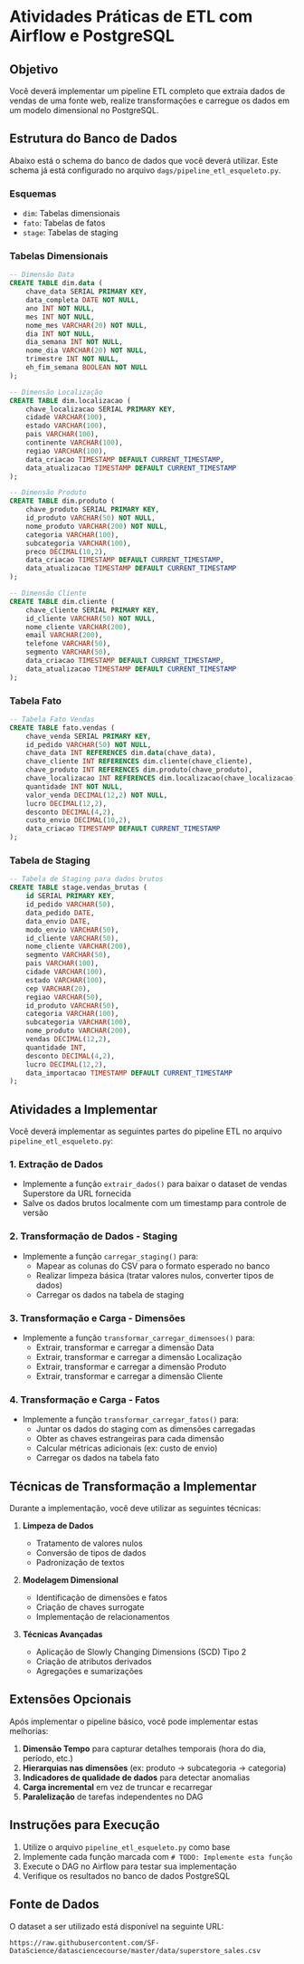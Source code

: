 # Atividades Práticas de ETL com Airflow e PostgreSQL

## Objetivo

Você deverá implementar um pipeline ETL completo que extraia dados de vendas de uma fonte web, realize transformações e carregue os dados em um modelo dimensional no PostgreSQL.

## Estrutura do Banco de Dados

Abaixo está o schema do banco de dados que você deverá utilizar. Este schema já está configurado no arquivo `dags/pipeline_etl_esqueleto.py`.

### Esquemas
- `dim`: Tabelas dimensionais
- `fato`: Tabelas de fatos
- `stage`: Tabelas de staging

### Tabelas Dimensionais
```sql
-- Dimensão Data
CREATE TABLE dim.data (
    chave_data SERIAL PRIMARY KEY,
    data_completa DATE NOT NULL,
    ano INT NOT NULL,
    mes INT NOT NULL,
    nome_mes VARCHAR(20) NOT NULL,
    dia INT NOT NULL,
    dia_semana INT NOT NULL,
    nome_dia VARCHAR(20) NOT NULL,
    trimestre INT NOT NULL,
    eh_fim_semana BOOLEAN NOT NULL
);

-- Dimensão Localização
CREATE TABLE dim.localizacao (
    chave_localizacao SERIAL PRIMARY KEY,
    cidade VARCHAR(100),
    estado VARCHAR(100),
    pais VARCHAR(100),
    continente VARCHAR(100),
    regiao VARCHAR(100),
    data_criacao TIMESTAMP DEFAULT CURRENT_TIMESTAMP,
    data_atualizacao TIMESTAMP DEFAULT CURRENT_TIMESTAMP
);

-- Dimensão Produto
CREATE TABLE dim.produto (
    chave_produto SERIAL PRIMARY KEY,
    id_produto VARCHAR(50) NOT NULL,
    nome_produto VARCHAR(200) NOT NULL,
    categoria VARCHAR(100),
    subcategoria VARCHAR(100),
    preco DECIMAL(10,2),
    data_criacao TIMESTAMP DEFAULT CURRENT_TIMESTAMP,
    data_atualizacao TIMESTAMP DEFAULT CURRENT_TIMESTAMP
);

-- Dimensão Cliente
CREATE TABLE dim.cliente (
    chave_cliente SERIAL PRIMARY KEY,
    id_cliente VARCHAR(50) NOT NULL,
    nome_cliente VARCHAR(200),
    email VARCHAR(200),
    telefone VARCHAR(50),
    segmento VARCHAR(50),
    data_criacao TIMESTAMP DEFAULT CURRENT_TIMESTAMP,
    data_atualizacao TIMESTAMP DEFAULT CURRENT_TIMESTAMP
);
```

### Tabela Fato
```sql
-- Tabela Fato Vendas
CREATE TABLE fato.vendas (
    chave_venda SERIAL PRIMARY KEY,
    id_pedido VARCHAR(50) NOT NULL,
    chave_data INT REFERENCES dim.data(chave_data),
    chave_cliente INT REFERENCES dim.cliente(chave_cliente),
    chave_produto INT REFERENCES dim.produto(chave_produto),
    chave_localizacao INT REFERENCES dim.localizacao(chave_localizacao),
    quantidade INT NOT NULL,
    valor_venda DECIMAL(12,2) NOT NULL,
    lucro DECIMAL(12,2),
    desconto DECIMAL(4,2),
    custo_envio DECIMAL(10,2),
    data_criacao TIMESTAMP DEFAULT CURRENT_TIMESTAMP
);
```

### Tabela de Staging
```sql
-- Tabela de Staging para dados brutos
CREATE TABLE stage.vendas_brutas (
    id SERIAL PRIMARY KEY,
    id_pedido VARCHAR(50),
    data_pedido DATE,
    data_envio DATE,
    modo_envio VARCHAR(50),
    id_cliente VARCHAR(50),
    nome_cliente VARCHAR(200),
    segmento VARCHAR(50),
    pais VARCHAR(100),
    cidade VARCHAR(100),
    estado VARCHAR(100),
    cep VARCHAR(20),
    regiao VARCHAR(50),
    id_produto VARCHAR(50),
    categoria VARCHAR(100),
    subcategoria VARCHAR(100),
    nome_produto VARCHAR(200),
    vendas DECIMAL(12,2),
    quantidade INT,
    desconto DECIMAL(4,2),
    lucro DECIMAL(12,2),
    data_importacao TIMESTAMP DEFAULT CURRENT_TIMESTAMP
);
```

## Atividades a Implementar

Você deverá implementar as seguintes partes do pipeline ETL no arquivo `pipeline_etl_esqueleto.py`:

### 1. Extração de Dados
- Implemente a função `extrair_dados()` para baixar o dataset de vendas Superstore da URL fornecida
- Salve os dados brutos localmente com um timestamp para controle de versão

### 2. Transformação de Dados - Staging
- Implemente a função `carregar_staging()` para:
  - Mapear as colunas do CSV para o formato esperado no banco
  - Realizar limpeza básica (tratar valores nulos, converter tipos de dados)
  - Carregar os dados na tabela de staging

### 3. Transformação e Carga - Dimensões
- Implemente a função `transformar_carregar_dimensoes()` para:
  - Extrair, transformar e carregar a dimensão Data
  - Extrair, transformar e carregar a dimensão Localização
  - Extrair, transformar e carregar a dimensão Produto
  - Extrair, transformar e carregar a dimensão Cliente

### 4. Transformação e Carga - Fatos
- Implemente a função `transformar_carregar_fatos()` para:
  - Juntar os dados do staging com as dimensões carregadas
  - Obter as chaves estrangeiras para cada dimensão
  - Calcular métricas adicionais (ex: custo de envio)
  - Carregar os dados na tabela fato

## Técnicas de Transformação a Implementar

Durante a implementação, você deve utilizar as seguintes técnicas:

1. **Limpeza de Dados**
   - Tratamento de valores nulos
   - Conversão de tipos de dados
   - Padronização de textos

2. **Modelagem Dimensional**
   - Identificação de dimensões e fatos
   - Criação de chaves surrogate
   - Implementação de relacionamentos

3. **Técnicas Avançadas**
   - Aplicação de Slowly Changing Dimensions (SCD) Tipo 2
   - Criação de atributos derivados
   - Agregações e sumarizações

## Extensões Opcionais

Após implementar o pipeline básico, você pode implementar estas melhorias:

1. **Dimensão Tempo** para capturar detalhes temporais (hora do dia, período, etc.)
2. **Hierarquias nas dimensões** (ex: produto -> subcategoria -> categoria)
3. **Indicadores de qualidade de dados** para detectar anomalias
4. **Carga incremental** em vez de truncar e recarregar
5. **Paralelização** de tarefas independentes no DAG

## Instruções para Execução

1. Utilize o arquivo `pipeline_etl_esqueleto.py` como base
2. Implemente cada função marcada com `# TODO: Implemente esta função`
3. Execute o DAG no Airflow para testar sua implementação
4. Verifique os resultados no banco de dados PostgreSQL

## Fonte de Dados

O dataset a ser utilizado está disponível na seguinte URL:
```
https://raw.githubusercontent.com/SF-DataScience/datasciencecourse/master/data/superstore_sales.csv
```